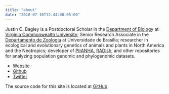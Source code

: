 ```yaml
---
title: "about"
date: "2018-07-16T12:44:00-05:00"
---
```


<!-- # about -->

Justin C. Bagley is a Postdoctoral Scholar in the <a href="https://biology.vcu.edu">Department 
of Biology</a> at <a href="https://www.vcu.edu">Virginia Commonwealth University</a>; Senior Research Associate in the 
<a href="https://zoo.unb.br">Departamento de Zoologia</a> at Universidade de Brasília; 
researcher in ecological and evolutionary genetics of animals and plants in North America 
and the Neotropics; developer of <a href="https://github.com/justincbagley/PIrANHA">PIrANHA</a>, 
<a href="https://github.com/justincbagley/RADish">RADish</a>, and other repositories for 
analyzing population genomic and phylogenomic datasets.</p>

 - [Website](http://justinbagley.org)
 - [Github](https://github.com/justincbagley)
 - [Twitter](https://twitter.com/justincbagley)

The source code for this site is located at [GitHub](https://github.com/justincbagley/blog).
